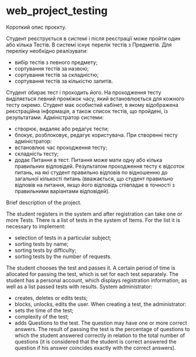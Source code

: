 # web_project_testing
Короткий опис проєкту.

Студент реєструється в системі і після реєстрації може пройти один або кілька Тестів. В системі існує перелік тестів 
з Предметів. Для переліку необхідно реалізувати:
- вибір тестів з певного предмету;
- сортування тестів за назвою;
- сортування тестів за складністю;
- сортування тестів за кількістю запитів.

Студент обирає тест і проходить його. На проходження тесту виділяється певний проміжок часу, який встановлюється
для кожного тесту окремо. Студент має особистий кабінет, в якому відображена реєстраційна інформація, а також список
тестів, що пройдені, із результатами.
Адміністратор системи:
- створює, видаляє або редагує тести;
- блокує, розблоковує, редагує користувача.
При створенні тесту адміністратор:
- встановлює час проходження тесту;
- складність тесту;
- додає Питання в тест.
Питання може мати одну або кілька правильних відповідей. Результатом проходження тесту є відсоток питань, 
на які студент правильно відповів по відношенню до загальної кількості питань (вважається, що студент правильно
відповів на питання, якщо його відповідь співпадає в точності з правильними варіантами відповідей).





Brief description of the project.

The student registers in the system and after registration can take one or more Tests. There is a list of tests in the system
of Items. For the list it is necessary to implement:
- selection of tests in a particular subject;
- sorting tests by name;
- sorting tests by difficulty;
- sorting tests by the number of requests.

The student chooses the test and passes it. A certain period of time is allocated for passing the test, which is set
for each test separately. The student has a personal account, which displays registration information, as well as a list
passed tests with results.
System administrator:
- creates, deletes or edits tests;
- blocks, unlocks, edits the user.
When creating a test, the administrator:
- sets the time of the test;
- complexity of the test;
- adds Questions to the test.
The question may have one or more correct answers. The result of passing the test is the percentage of questions
to which the student answered correctly in relation to the total number of questions (it is considered that the student is correct
answered the question if his answer coincides exactly with the correct answers).

